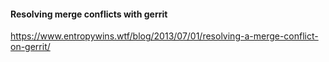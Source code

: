 #### Resolving merge conflicts with gerrit
https://www.entropywins.wtf/blog/2013/07/01/resolving-a-merge-conflict-on-gerrit/
